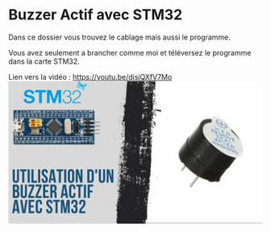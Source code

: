 # Buzzer Actif avec STM32
Dans ce dossier vous trouvez le cablage mais aussi le programme.

Vous avez seulement a brancher comme moi et téléversez le programme dans la carte STM32.

Lien vers la vidéo : https://youtu.be/djsjQXfV7Mo
![alt text](https://github.com/electrocodeur/buzzer_actif_stm32/blob/main/mini_stm.png?raw=true)
